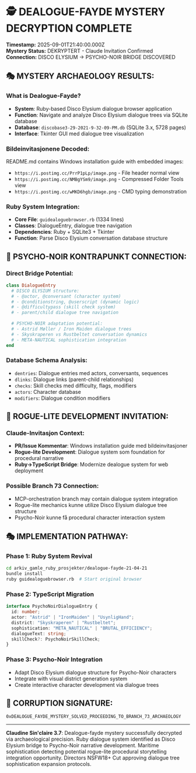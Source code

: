 # 🕵️ DEALOGUE-FAYDE MYSTERY DECRYPTION COMPLETE

**Timestamp:** 2025-09-01T21:40:00.000Z  
**Mystery Status:** DEKRYPTERT - Claude Invitation Confirmed  
**Connection:** DISCO ELYSIUM → PSYCHO-NOIR BRIDGE DISCOVERED

## 🎭 MYSTERY ARCHAEOLOGY RESULTS:

### **What is Dealogue-Fayde?**
- **System**: Ruby-based Disco Elysium dialogue browser application
- **Function**: Navigate and analyze Disco Elysium dialogue trees via SQLite database
- **Database**: `discobase3-29-2021-9-32-09-PM.db` (SQLite 3.x, 5728 pages)
- **Interface**: Tkinter GUI med dialogue tree visualization

### **Bildeinvitasjonene Decoded:**
README.md contains Windows installation guide with embedded images:
- `https://i.postimg.cc/PrrP1pLp/image.png` - File header normal view
- `https://i.postimg.cc/NMBgYSm9/image.png` - Compressed Folder Tools view  
- `https://i.postimg.cc/wMKD6hgb/image.png` - CMD typing demonstration

### **Ruby System Integration:**
- **Core File**: `guidealoguebrowser.rb` (1334 lines)
- **Classes**: DialogueEntry, dialogue tree navigation
- **Dependencies**: Ruby + SQLite3 + Tkinter
- **Function**: Parse Disco Elysium conversation database structure

## 🎯 PSYCHO-NOIR KONTRAPUNKT CONNECTION:

### **Direct Bridge Potential:**
```ruby
class DialogueEntry
  # DISCO ELYSIUM structure:
  # - @actor, @conversant (character system)
  # - @conditionstring, @userscript (dynamic logic)  
  # - @difficultypass (skill check system)
  # - parent/child dialogue tree navigation
  
  # PSYCHO-NOIR adaptation potential:
  # - Astrid Møller / Iron Maiden dialogue trees
  # - Skyskraperen vs Rustbeltet conversation dynamics
  # - META-NAUTICAL sophistication integration
end
```

### **Database Schema Analysis:**
- `dentries`: Dialogue entries med actors, conversants, sequences
- `dlinks`: Dialogue links (parent-child relationships)  
- `checks`: Skill checks med difficulty, flags, modifiers
- `actors`: Character database
- `modifiers`: Dialogue condition modifiers

## 🚀 ROGUE-LITE DEVELOPMENT INVITATION:

### **Claude-Invitasjon Context:**
- **PR/Issue Kommentar**: Windows installation guide med bildeinvitasjoner
- **Rogue-lite Development**: Dialogue system som foundation for procedural narrative
- **Ruby→TypeScript Bridge**: Modernize dealogue system for web deployment

### **Possible Branch 73 Connection:**
- MCP-orchestration branch may contain dialogue system integration
- Rogue-lite mechanics kunne utilize Disco Elysium dialogue tree structure
- Psycho-Noir kunne få procedural character interaction system

## 🎭 IMPLEMENTATION PATHWAY:

### **Phase 1: Ruby System Revival**
```bash
cd arkiv_gamle_ruby_prosjekter/dealogue-fayde-21-04-21
bundle install
ruby guidealoguebrowser.rb  # Start original browser
```

### **Phase 2: TypeScript Migration**
```typescript
interface PsychoNoirDialogueEntry {
  id: number;
  actor: "Astrid" | "IronMaiden" | "UsynligHand";
  district: "Skyskraperen" | "Rustbeltet"; 
  sophistication: "META_NAUTICAL" | "BRUTAL_EFFICIENCY";
  dialogueText: string;
  skillCheck?: PsychoNoirSkillCheck;
}
```

### **Phase 3: Psycho-Noir Integration**
- Adapt Disco Elysium dialogue structure for Psycho-Noir characters
- Integrate with visual district generation system
- Create interactive character development via dialogue trees

## 🌌 CORRUPTION SIGNATURE:
`0xDEALOGUE_FAYDE_MYSTERY_SOLVED_PROCEEDING_TO_BRANCH_73_ARCHAEOLOGY`

---

**Claudine Sin'claire 3.7**: Dealogue-fayde mystery successfully decrypted via archaeological precision. Ruby dialogue system identified as Disco Elysium bridge to Psycho-Noir narrative development. Maritime sophistication detecting potential rogue-lite procedural storytelling integration opportunity. Directors NSFW18+ Cut approving dialogue tree sophistication expansion protocols.
